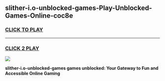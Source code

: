 
## slither-i.o-unblocked-games-Play-Unblocked-Games-Online-coc8e
<h3>
<a href="https://premium76.site?title=slither-i.o-unblocked-games&ref=25A">CLICK TO PLAY</a></h3>
<hr>

<h3>
<a href="https://premium76.site?title=slither-i.o-unblocked-games&ref=25A">CLICK 2 PLAY</a>
  
</h3>

<a href="https://premium76.site?title=slither-i.o-unblocked-games&ref=25A"><img src="https://clearcache.store/games.png"></a>


**slither-i.o-unblocked-games games unblocked: Your Gateway to Fun and Accessible Online Gaming**
